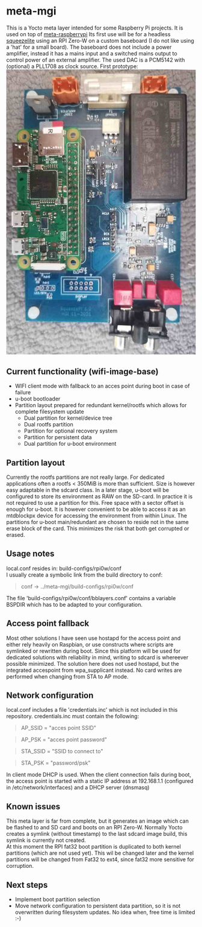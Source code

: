 # meta-mgi

This is a Yocto meta layer intended for some Raspberry Pi projects. It is used on top of [meta-raspberrypi](https://github.com/agherzan/meta-raspberrypi)
Its first use will be for a headless [squeezelite](https://github.com/ralph-irving/squeezelite) using an RPI Zero-W on a custom baseboard (I do not like using a 'hat' for a small board). The baseboard does not include a power amplifier, instead it has a mains input and a switched mains output to control power of an external amplifier. The used DAC is a PCM5142 with (optional) a PLL1708 as clock source.
First prototype:
![alt text](https://github.com/marcelgln/squeezePI/blob/master/proto/squeezepi-1.jpg?raw=true)

## Current functionality (wifi-image-base)
*   WIFI client mode with fallback to an acces point during boot in case of failure
*   u-boot bootloader
*   Partition layout prepared for redundant kernel/rootfs which allows for complete filesystem update
    * Dual partition for kernel/device tree
    * Dual rootfs partition
    * Partition for optional recovery system
    * Partition for persistent data
    * Dual partition for u-boot environment

## Partition layout
Currently the rootfs partitions are not really large. For dedicated applications often a rootfs < 350MiB is more than sufficient. Size is however easy adaptable in the sdcard class. 
In a later stage, u-boot will be configured to store its environment as RAW on the SD-card. In practice it is not required to use a 
partition for this. Free space with a sector offset is enough for u-boot. It is however convenient to be able to access it as an mtdblockpx device for accessing the environment from within Linux. The partitions for u-boot main/redundant are chosen to reside not in the same erase block of the card. This minimizes the risk that both get corrupted or erased.  

## Usage notes 
local.conf resides in: build-configs/rpi0w/conf  
I usually create a symbolic link from the build directory to conf: 
> conf -> ../meta-mgi/build-configs/rpi0w/conf  

The file 'build-configs/rpi0w/conf/bblayers.conf'  contains a variable BSPDIR which has to be adapted to your configuration. 

## Access point fallback
Most other solutions I have seen use hostapd for the access point and either rely heavily on Raspbian, or use 
constructs where scripts are symlinked or rewritten during boot. Since this platform will be used for dedicated solutions with 
reliability in mind, writing to sdcard is whereever possible minimized. The solution here does not used hostapd, but the 
integrated accespoint from wpa_supplicant instead. No card writes are performed when changing from STA to AP mode. 

## Network configuration
local.conf includes a file 'credentials.inc' which is not included in this repository. 
credentials.inc must contain the following:
> AP_SSID = "acces point SSID"

> AP_PSK  = "acces point password"

> STA_SSID = "SSID to connect to"

> STA_PSK  = "password/psk"


In client mode DHCP is used. When the client connection fails during boot, the access point is started with a 
static IP address at 192.168.1.1 (configured in /etc/network/interfaces) and a DHCP server (dnsmasq)

## Known issues 
This meta layer is far from complete, but it generates an image which can be flashed to and SD card and boots on an RPI Zero-W.
Normally Yocto creates a symlink (without timestamp) to the last sdcard image build, this symlink is currently not created.  
At this moment the RPI fat32 boot partition is duplicated to both kernel partitions (which are not used yet). This wil be changed later and the kernel partitions will be changed from Fat32 to ext4, since fat32 more sensitive for corruption. 

## Next steps
* Implement boot partition selection 
* Move network configuration to persistent data partition, so it is not overwritten during filesystem updates.
No idea when, free time is limited :-)




